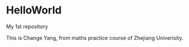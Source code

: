 # HelloWorld
My 1st repository

This is Change Yang, from maths practice course of Zhejiang Univerisity.
